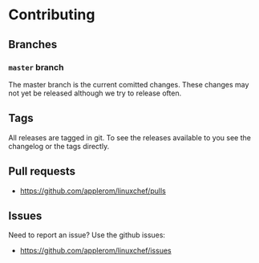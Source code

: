 # Contributing

## Branches

### `master` branch

The master branch is the current comitted changes. These changes may not yet be released although we try to release often.

## Tags

All releases are tagged in git. To see the releases available to you see the changelog or the tags directly.


## Pull requests

- <https://github.com/applerom/linuxchef/pulls>

## Issues

Need to report an issue? Use the github issues:

- <https://github.com/applerom/linuxchef/issues>
